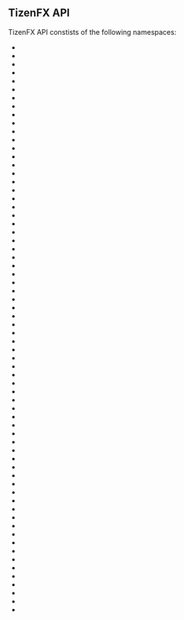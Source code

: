 ## TizenFX API

TizenFX API constists of the following namespaces:

* [](xref:Tizen?displayProperty=fullName)
* [](xref:Tizen.Account.AccountManager?displayProperty=fullName)
* [](xref:Tizen.Account.FidoClient?displayProperty=fullName)
* [](xref:Tizen.Account.OAuth2?displayProperty=fullName)
* [](xref:Tizen.Account.SyncManager?displayProperty=fullName)
* [](xref:Tizen.Applications?displayProperty=fullName)
* [](xref:Tizen.Applications.AttachPanel?displayProperty=fullName)
* [](xref:Tizen.Applications.CoreBackend?displayProperty=fullName)
* [](xref:Tizen.Applications.DataControl?displayProperty=fullName)
* [](xref:Tizen.Applications.Exceptions?displayProperty=fullName)
* [](xref:Tizen.Applications.Messages?displayProperty=fullName)
* [](xref:Tizen.Applications.NotificationEventListener?displayProperty=fullName)
* [](xref:Tizen.Applications.Notifications?displayProperty=fullName)
* [](xref:Tizen.Applications.Shortcut?displayProperty=fullName)
* [](xref:Tizen.Common?displayProperty=fullName)
* [](xref:Tizen.Content.Download?displayProperty=fullName)
* [](xref:Tizen.Content.MediaContent?displayProperty=fullName)
* [](xref:Tizen.Content.MimeType?displayProperty=fullName)
* [](xref:Tizen.Context.AppHistory?displayProperty=fullName)
* [](xref:Tizen.Internals.Errors?displayProperty=fullName)
* [](xref:Tizen.Location?displayProperty=fullName)
* [](xref:Tizen.Location.Geofence?displayProperty=fullName)
* [](xref:Tizen.Maps?displayProperty=fullName)
* [](xref:Tizen.Messaging.Email?displayProperty=fullName)
* [](xref:Tizen.Messaging.Messages?displayProperty=fullName)
* [](xref:Tizen.Messaging.Push?displayProperty=fullName)
* [](xref:Tizen.Multimedia?displayProperty=fullName)
* [](xref:Tizen.Multimedia.MediaCodec?displayProperty=fullName)
* [](xref:Tizen.Multimedia.Remoting?displayProperty=fullName)
* [](xref:Tizen.Multimedia.Util?displayProperty=fullName)
* [](xref:Tizen.Multimedia.Vision?displayProperty=fullName)
* [](xref:Tizen.NUI?displayProperty=fullName)
* [](xref:Tizen.NUI.BaseComponents?displayProperty=fullName)
* [](xref:Tizen.NUI.Constants?displayProperty=fullName)
* [](xref:Tizen.NUI.UIComponents?displayProperty=fullName)
* [](xref:Tizen.Network.Bluetooth?displayProperty=fullName)
* [](xref:Tizen.Network.Connection?displayProperty=fullName)
* [](xref:Tizen.Network.IoTConnectivity?displayProperty=fullName)
* [](xref:Tizen.Network.Nfc?displayProperty=fullName)
* [](xref:Tizen.Network.Nsd?displayProperty=fullName)
* [](xref:Tizen.Network.Smartcard?displayProperty=fullName)
* [](xref:Tizen.Network.WiFi?displayProperty=fullName)
* [](xref:Tizen.Network.WiFiDirect?displayProperty=fullName)
* [](xref:Tizen.PhonenumberUtils?displayProperty=fullName)
* [](xref:Tizen.Pims.Calendar?displayProperty=fullName)
* [](xref:Tizen.Pims.Calendar.CalendarViews?displayProperty=fullName)
* [](xref:Tizen.Pims.Contacts?displayProperty=fullName)
* [](xref:Tizen.Pims.Contacts.ContactsViews?displayProperty=fullName)
* [](xref:Tizen.Security?displayProperty=fullName)
* [](xref:Tizen.Security.SecureRepository?displayProperty=fullName)
* [](xref:Tizen.Security.PrivacyPrivilegeManager?displayProperty=fullName)
* [](xref:Tizen.Security.SecureRepository.Crypto?displayProperty=fullName)
* [](xref:Tizen.Security.TEEC?displayProperty=fullName)
* [](xref:Tizen.Sensor?displayProperty=fullName)
* [](xref:Tizen.System?displayProperty=fullName)
* [](xref:Tizen.System.Usb?displayProperty=fullName)
* [](xref:Tizen.Telephony?displayProperty=fullName)
* [](xref:Tizen.Uix.InputMethod?displayProperty=fullName)
* [](xref:Tizen.Uix.InputMethodManager?displayProperty=fullName)
* [](xref:Tizen.Uix.Stt?displayProperty=fullName)
* [](xref:Tizen.Uix.SttEngine?displayProperty=fullName)
* [](xref:Tizen.Uix.Tts?displayProperty=fullName)
* [](xref:Tizen.Uix.TtsEngine?displayProperty=fullName)
* [](xref:Tizen.Uix.VoiceControl?displayProperty=fullName)
* [](xref:Tizen.WebView?displayProperty=fullName)
* [](xref:ElmSharp?displayProperty=fullName)
* [](xref:ElmSharp.Accessible?displayProperty=fullName)
* [](xref:ElmSharp.Wearable?displayProperty=fullName)
